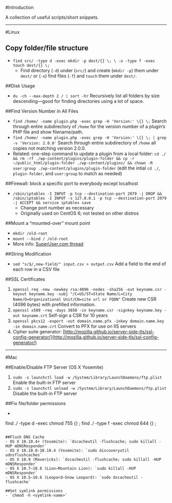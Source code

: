 #Introduction

A collection of useful scripts/short snippets.

-----

#Linux

## Copy folder/file structure
- `find src/ -type d -exec mkdir -p dest/{} \; \ -o -type f -exec touch dest/{} \;`
	- Find directory (`-d`) under (`src/`) and create (`mkdir -p`) them under `dest/` or (`-o`) find files (`-f`) and `touch` them under `dest/`.

##Disk Usage

- `du -ch --max-depth 2 / | sort -hr` Recursively list all folders by size descending—good for finding directories using a lot of space.

##Find Version Number in All Files
- `find /home/ -name plugin.php -exec grep -H 'Version:' \{} \;` Search through entire subdirectory of `/home` for the version number of a plugin’s PHP file and show filename/path.
- `find /home/ -name plugin.php -exec grep -H 'Version:' \{} \; | grep -v 'Version: 2.0.0'` Search through entire subdirectory of `/home` all copies not matching version 2.0.0.
- Related: one-step command to update a plugin from a local folder: `cd ./ && rm -rf ./wp-content/plugins/plugin-folder && cp -r ~/public_html/plugin-folder ./wp-content/plugins/ && chown -R user:group ./wp-content/plugins/plugin-folder` (edit the intial `cd ./`, `plugin-folder`, and `user:group` to match as needed)

##Firewall: block a specific port to everybody except localhost
- `/sbin/iptables -I INPUT -p tcp --destination-port 2079 -j DROP && /sbin/iptables -I INPUT -s 127.0.0.1 -p tcp --destination-port 2079 -j ACCEPT && service iptables save`
    - Change port number as necessary
    - Originally used on CentOS 6; not tested on other distros

##Mount a “mounted-over” mount point

- `mkdir /old-root`
- `mount --bind / /old-root`
- More info: [SuperUser.com thread](http://superuser.com/a/200697)

##String Modification
- `sed "s/$/,new-field/" input.csv > output.csv` Add a field to the end of each row in a CSV file


##SSL Certificates
1. `openssl req -new -newkey rsa:4096 -nodes -sha256 -out keyname.csr -keyout keyname.key -subj "/C=US/ST=State Name/L=City Name/O=Organizational Unit/CN=site url or FQDN"` Create new CSR (4096 bytes) with prefilled information.
1. `openssl x509 -req -days 3650 -in keyname.csr -signkey keyname.key -out keyname.crt` Self-sign a CSR for 10 years
1. `openssl pkcs12 -export -out domain.name.pfx -inkey domain.name.key -in domain.name.crt` Convert to PFX for use on IIS servers
1. Cipher suite generator: [http://mozilla.github.io/server-side-tls/ssl-config-generator/](http://mozilla.github.io/server-side-tls/ssl-config-generator/)


-----

#Mac

##Enable/Disable FTP Server (OS X Yosemite)
1. `sudo -s launchctl load -w /System/Library/LaunchDaemons/ftp.plist` Enable the built-in FTP server
2. `sudo -s launchctl unload -w /System/Library/LaunchDaemons/ftp.plist` Disable the built-in FTP server

##Fix file/folder permissions
- ```
find ./ -type d -exec chmod 755 {} \;
find ./ -type f -exec chmod 644 {} \;
```

##Flush DNS Cache
- OS X 10.10.4+ (Yosemite): `dscacheutil -flushcache; sudo killall -HUP mDNSResponder`
- OS X 10.10.0-10.10.4 (Yosemite): `sudo discoveryutil udnsflushcaches`
- OS X 10.9 (Mavericks): `dscacheutil -flushcache; sudo killall -HUP mDNSResponder`
- OS X 10.7–10.8 (Lion–Mountain Lion): `sudo killall -HUP mDNSResponder`
- OS X 10.5–10.6 (Leopard–Snow Leopard): `sudo dscacheutil -flushcache`

##Set symlink permissions
- `chmod -h <symlink-name>`

